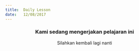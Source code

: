 ```yaml
---
title:  Daily Lesson
date:   12/08/2017
---
```


### <center>Kami sedang mengerjakan pelajaran ini</center>
<center>Silahkan kembali lagi nanti</center>